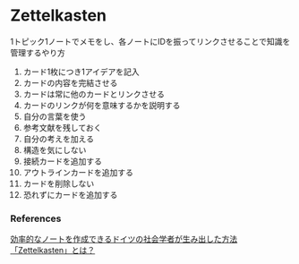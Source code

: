 # Zettelkasten
1トピック1ノートでメモをし、各ノートにIDを振ってリンクさせることで知識を管理するやり方


1. カード1枚につき1アイデアを記入
2. カードの内容を完結させる
3. カードは常に他のカードとリンクさせる
4. カードのリンクが何を意味するかを説明する
5. 自分の言葉を使う  
6. 参考文献を残しておく  
7. 自分の考えを加える  
8. 構造を気にしない  
9. 接続カードを追加する  
10. アウトラインカードを追加する  
11. カードを削除しない
12. 恐れずにカードを追加する

### References
[効率的なノートを作成できるドイツの社会学者が生み出した方法「Zettelkasten」とは？](https://gigazine.net/news/20200604-zettelkasten-note/)